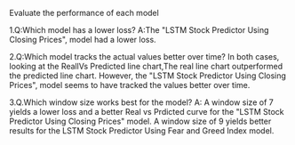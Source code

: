 Evaluate the performance of each model

1.Q:Which model has a lower loss?
A:The "LSTM Stock Predictor Using Closing Prices", model had a lower loss.

2.Q:Which model tracks the actual values better over time?
In both cases, looking at the ReallVs Predicted line chart,The real line chart outperformed the predicted line chart. However, the "LSTM Stock Predictor Using Closing Prices", model seems to have tracked the values better over time.

3.Q.Which window size works best for the model?
A: A window size of 7 yields a lower loss and a better Real vs Prdicted curve for the "LSTM Stock Predictor Using Closing Prices" model. A window size of 9 yields better results for the LSTM Stock Predictor Using Fear and Greed Index model. 
